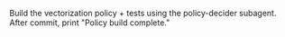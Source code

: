 Build the vectorization policy + tests using the policy-decider subagent. After commit, print "Policy build complete."